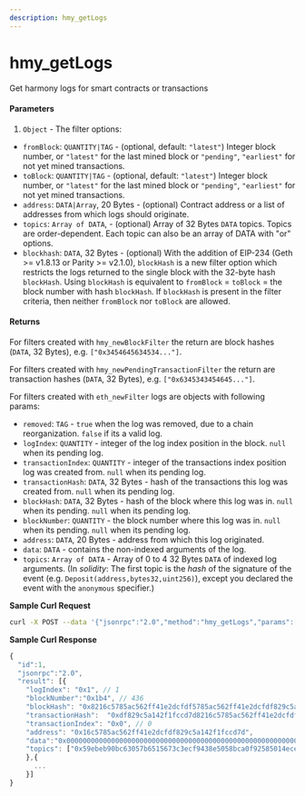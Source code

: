 ```yaml
---
description: hmy_getLogs
---
```


# hmy\_getLogs

Get harmony logs for smart contracts or transactions

#### Parameters

1. `Object` - The filter options:

* `fromBlock`: `QUANTITY|TAG` - \(optional, default: `"latest"`\) Integer block number, or `"latest"` for the last mined block or `"pending"`, `"earliest"` for not yet mined transactions.
* `toBlock`: `QUANTITY|TAG` - \(optional, default: `"latest"`\) Integer block number, or `"latest"` for the last mined block or `"pending"`, `"earliest"` for not yet mined transactions.
* `address`: `DATA|Array`, 20 Bytes - \(optional\) Contract address or a list of addresses from which logs should originate.
* `topics`: `Array of DATA`, - \(optional\) Array of 32 Bytes `DATA` topics. Topics are order-dependent. Each topic can also be an array of DATA with "or" options.
* `blockhash`:  `DATA`, 32 Bytes - \(optional\) With the addition of EIP-234 \(Geth &gt;= v1.8.13 or Parity &gt;= v2.1.0\), `blockHash` is a new filter option which restricts the logs returned to the single block with the 32-byte hash `blockHash`. Using `blockHash` is equivalent to `fromBlock` = `toBlock` = the block number with hash `blockHash`. If `blockHash` is present in the filter criteria, then neither `fromBlock` nor `toBlock` are allowed.

#### Returns

For filters created with `hmy_newBlockFilter` the return are block hashes \(`DATA`, 32 Bytes\), e.g. `["0x3454645634534..."]`.

For filters created with `hmy_newPendingTransactionFilter` the return are transaction hashes \(`DATA`, 32 Bytes\), e.g. `["0x6345343454645..."]`.

For filters created with `eth_newFilter` logs are objects with following params:

* `removed`: `TAG` - `true` when the log was removed, due to a chain reorganization. `false` if its a valid log.
* `logIndex`: `QUANTITY` - integer of the log index position in the block. `null` when its pending log.
* `transactionIndex`: `QUANTITY` - integer of the transactions index position log was created from. `null` when its pending log.
* `transactionHash`: `DATA`, 32 Bytes - hash of the transactions this log was created from. `null` when its pending log.
* `blockHash`: `DATA`, 32 Bytes - hash of the block where this log was in. `null` when its pending. `null` when its pending log.
* `blockNumber`: `QUANTITY` - the block number where this log was in. `null` when its pending. `null` when its pending log.
* `address`: `DATA`, 20 Bytes - address from which this log originated.
* `data`: `DATA` - contains the non-indexed arguments of the log.
* `topics`: `Array of DATA` - Array of 0 to 4 32 Bytes `DATA` of indexed log arguments. \(In _solidity_: The first topic is the _hash_ of the signature of the event \(e.g. `Deposit(address,bytes32,uint256)`\), except you declared the event with the `anonymous` specifier.\)

**Sample Curl Request**

```bash
curl -X POST --data '{"jsonrpc":"2.0","method":"hmy_getLogs","params":[{"topics":["0x000000000000000000000000a94f5374fce5edbc8e2a8697c15331677e6ebf0b"]}],"id":74}'

```

**Sample Curl Response**

```javascript
{
  "id":1,
  "jsonrpc":"2.0",
  "result": [{
    "logIndex": "0x1", // 1
    "blockNumber":"0x1b4", // 436
    "blockHash": "0x8216c5785ac562ff41e2dcfdf5785ac562ff41e2dcfdf829c5a142f1fccd7d",
    "transactionHash":  "0xdf829c5a142f1fccd7d8216c5785ac562ff41e2dcfdf5785ac562ff41e2dcf",
    "transactionIndex": "0x0", // 0
    "address": "0x16c5785ac562ff41e2dcfdf829c5a142f1fccd7d",
    "data":"0x0000000000000000000000000000000000000000000000000000000000000000",
    "topics": ["0x59ebeb90bc63057b6515673c3ecf9438e5058bca0f92585014eced636878c9a5"]
    },{
      ...
    }]
}
```

## 

